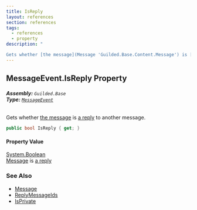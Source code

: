 ```yaml
---
title: IsReply
layout: references
section: references
tags:
  - references
  - property
description: "

Gets whether [the message](Message 'Guilded.Base.Content.Message') is [a reply](Message.ReplyMessageIds 'Guilded.Base.Content.Message.ReplyMessageIds') to another message."
---
```


## MessageEvent.IsReply Property
###### **Assembly:** `Guilded.Base`<br/>**Type:** [`MessageEvent`](MessageEvent 'Guilded.Base.Events.MessageEvent')

Gets whether [the message](Message 'Guilded.Base.Content.Message') is [a reply](Message.ReplyMessageIds 'Guilded.Base.Content.Message.ReplyMessageIds') to another message.

```csharp
public bool IsReply { get; }
```

#### Property Value
[System.Boolean](https://docs.microsoft.com/en-us/dotnet/api/System.Boolean 'System.Boolean')  
[Message](Message 'Guilded.Base.Content.Message') is [a reply](Message.ReplyMessageIds 'Guilded.Base.Content.Message.ReplyMessageIds')

### See Also
- [Message](Message 'Guilded.Base.Content.Message')
- [ReplyMessageIds](Message.ReplyMessageIds 'Guilded.Base.Content.Message.ReplyMessageIds')
- [IsPrivate](Message.IsPrivate 'Guilded.Base.Content.Message.IsPrivate')